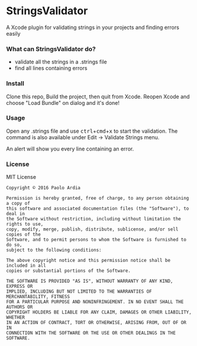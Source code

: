 # StringsValidator
A Xcode plugin for validating strings in your projects and finding errors easily

### What can StringsValidator do?

- validate all the strings in a .strings file
- find all lines containing errors

### Install
Clone this repo, Build the project, then quit from Xcode.
Reopen Xcode and choose "Load Bundle" on dialog and it's done!

### Usage

Open any .strings file and use <kbd>ctrl</kbd>+<kbd>cmd</kbd>+<kbd>x</kbd> to start the validation.
The command is also available under Edit -> Validate Strings menu.

An alert will show you every line containing an error.

### License

MIT License

    Copyright © 2016 Paolo Ardia
    
    Permission is hereby granted, free of charge, to any person obtaining a copy of
    this software and associated documentation files (the "Software"), to deal in
    the Software without restriction, including without limitation the rights to use,
    copy, modify, merge, publish, distribute, sublicense, and/or sell copies of the
    Software, and to permit persons to whom the Software is furnished to do so,
    subject to the following conditions:
    
    The above copyright notice and this permission notice shall be included in all
    copies or substantial portions of the Software.
    
    THE SOFTWARE IS PROVIDED "AS IS", WITHOUT WARRANTY OF ANY KIND, EXPRESS OR
    IMPLIED, INCLUDING BUT NOT LIMITED TO THE WARRANTIES OF MERCHANTABILITY, FITNESS
    FOR A PARTICULAR PURPOSE AND NONINFRINGEMENT. IN NO EVENT SHALL THE AUTHORS OR
    COPYRIGHT HOLDERS BE LIABLE FOR ANY CLAIM, DAMAGES OR OTHER LIABILITY, WHETHER
    IN AN ACTION OF CONTRACT, TORT OR OTHERWISE, ARISING FROM, OUT OF OR IN
    CONNECTION WITH THE SOFTWARE OR THE USE OR OTHER DEALINGS IN THE SOFTWARE.


